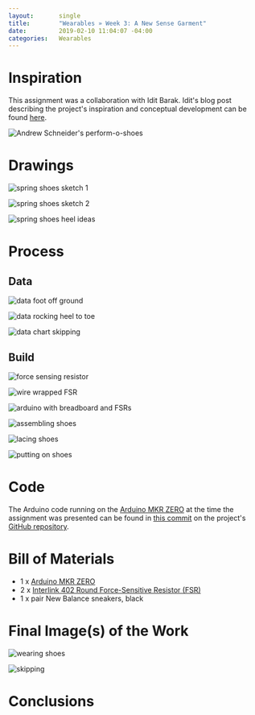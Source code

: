 ```yaml
---
layout:       single
title:        "Wearables » Week 3: A New Sense Garment"
date:         2019-02-10 11:04:07 -04:00
categories:   Wearables
---
```


# Inspiration

This assignment was a collaboration with Idit Barak. Idit's blog post describing the project's inspiration and conceptual development can be found [here](https://wp.nyu.edu/iditbarak/2019/02/23/wearables-2/).

![Andrew Schneider's perform-o-shoes](/assets/wearables/week-3/image/IMG_4290.jpeg)


# Drawings

![spring shoes sketch 1](/assets/wearables/week-3/image/IMG_4300.jpeg)

![spring shoes sketch 2](/assets/wearables/week-3/image/IMG_4301.jpeg)

![spring shoes heel ideas](/assets/wearables/week-3/image/IMG_4297.jpeg)


# Process

## Data

![data foot off ground](/assets/wearables/week-3/image/data-foot-off-ground.svg)

![data rocking heel to toe](/assets/wearables/week-3/image/data-rocking-heel-toe.svg)

![data chart skipping](/assets/wearables/week-3/image/data-skipping.svg)


## Build

![force sensing resistor](/assets/wearables/week-3/image/IMG_4305.jpeg)

![wire wrapped FSR](/assets/wearables/week-3/image/IMG_4307.jpeg)

![arduino with breadboard and FSRs](/assets/wearables/week-3/image/IMG_4310.jpeg)

![assembling shoes](/assets/wearables/week-3/image/IMG_5178.jpeg)

![lacing shoes](/assets/wearables/week-3/image/IMG_4311.jpeg)

![putting on shoes](/assets/wearables/week-3/image/IMG_4317.jpeg)


# Code

The Arduino code running on the [Arduino MKR ZERO](https://store.arduino.cc/usa/arduino-mkrzero) at the time the assignment was presented can be found in [this commit](https://github.com/nopivnick/itp_team_spring-shoes/blob/9239ab78bc6935c92751982ba5f0dd94eefa22af/arduino/spring-shoes/spring-shoes.ino) on the project's [GitHub repository](https://github.com/nopivnick/itp_team_spring-shoes).


# Bill of Materials

- 1 x [Arduino MKR ZERO](https://store.arduino.cc/usa/arduino-mkrzero)
- 2 x [Interlink 402 Round Force-Sensitive Resistor (FSR)](https://www.adafruit.com/product/166)
- 1 x pair New Balance sneakers, black


# Final Image(s) of the Work

![wearing shoes](/assets/wearables/week-3/image/IMG_4326.jpeg)

![skipping](/assets/wearables/week-3/gif/skipping-for-data.gif)

# Conclusions
